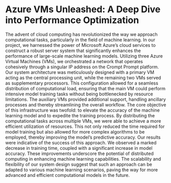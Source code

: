 # Azure VMs Unleashed: A Deep Dive into Performance Optimization

The advent of cloud computing has revolutionized the way we approach computational tasks, particularly in the field of machine learning. In our project, we harnessed the power of Microsoft Azure’s cloud services to construct a robust server system that significantly enhances the performance of large-scale machine learning models. Utilizing three Azure Virtual Machines (VMs), we orchestrated a network that operates cohesively through a singular IP address on the Crompt Prompt platform.
Our system architecture was meticulously designed with a primary VM acting as the central processing unit, while the remaining two VMs served as supplementary processors. This configuration allowed for a seamless distribution of computational load, ensuring that the main VM could perform intensive model training tasks without being bottlenecked by resource limitations. The auxiliary VMs provided additional support, handling ancillary processes and thereby streamlining the overall workflow.
The core objective of this infrastructure was twofold: to elevate the accuracy of the machine learning model and to expedite the training process. By distributing the computational tasks across multiple VMs, we were able to achieve a more efficient utilization of resources. This not only reduced the time required for model training but also allowed for more complex algorithms to be employed, thereby improving the model’s predictive accuracy.
Our results were indicative of the success of this approach. We observed a marked decrease in training time, coupled with a significant increase in model accuracy. These improvements underscore the potential of distributed computing in enhancing machine learning capabilities. The scalability and flexibility of our system design suggest that such an approach can be adapted to various machine learning scenarios, paving the way for more advanced and efficient computational models in the future.
